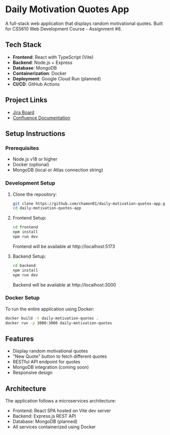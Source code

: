 # Daily Motivation Quotes App

A full-stack web application that displays random motivational quotes. Built for CS5610 Web Development Course - Assignment #8.

## Tech Stack

- **Frontend**: React with TypeScript (Vite)
- **Backend**: Node.js + Express
- **Database**: MongoDB
- **Containerization**: Docker
- **Deployment**: Google Cloud Run (planned)
- **CI/CD**: GitHub Actions

## Project Links

- [Jira Board](https://your-jira-link-here)
- [Confluence Documentation](https://your-confluence-link-here)

## Setup Instructions

### Prerequisites

- Node.js v18 or higher
- Docker (optional)
- MongoDB (local or Atlas connection string)

### Development Setup

1. Clone the repository:
   ```bash
   git clone https://github.com/chamon01/daily-motivation-quotes-app.git
   cd daily-motivation-quotes-app
   ```

2. Frontend Setup:
   ```bash
   cd frontend
   npm install
   npm run dev
   ```
   Frontend will be available at http://localhost:5173

3. Backend Setup:
   ```bash
   cd backend
   npm install
   npm run dev
   ```
   Backend will be available at http://localhost:3000

### Docker Setup

To run the entire application using Docker:

```bash
docker build -t daily-motivation-quotes .
docker run -p 3000:3000 daily-motivation-quotes
```

## Features

- Display random motivational quotes
- "New Quote" button to fetch different quotes
- RESTful API endpoint for quotes
- MongoDB integration (coming soon)
- Responsive design

## Architecture

The application follows a microservices architecture:
- Frontend: React SPA hosted on Vite dev server
- Backend: Express.js REST API
- Database: MongoDB (planned)
- All services containerized using Docker